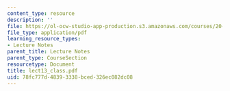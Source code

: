 ```yaml
---
content_type: resource
description: ''
file: https://ol-ocw-studio-app-production.s3.amazonaws.com/courses/20-462j-molecular-principles-of-biomaterials-spring-2006/78fc777d48393338bced326ec082dc08_lect13_class.pdf
file_type: application/pdf
learning_resource_types:
- Lecture Notes
parent_title: Lecture Notes
parent_type: CourseSection
resourcetype: Document
title: lect13_class.pdf
uid: 78fc777d-4839-3338-bced-326ec082dc08
---
```

